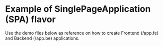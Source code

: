 # Example of SinglePageApplication (SPA) flavor

Use the demo files below as reference on how to create Frontend (/app.fe) and Backend (/app.be) applications.

